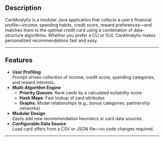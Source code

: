 
## Description

CardAnalytix is a modular Java application that collects a user’s financial profile—income, spending habits, credit score, reward preferences—and matches them to the optimal credit card using a combination of data-structure algorithms. Whether you prefer a CLI or GUI, CardAnalytix makes personalized recommendations fast and easy.

---

## Features

- **User Profiling**  
  Prompt-driven collection of income, credit score, spending categories, and reward interests.  
- **Multi-Algorithm Engine**  
  - **Priority Queues**: Rank cards by a calculated suitability score  
  - **Hash Maps**: Fast lookup of card attributes  
  - **Graphs**: Model relationships (e.g., bonus categories, partnership networks)  
- **Modular Design**  
  Easily add new recommendation heuristics or card data sources.  
- **Configurable Data Source**  
  Load card offers from a CSV or JSON file—no code changes required.

---
